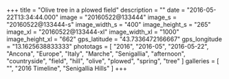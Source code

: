 +++
title = "Olive tree in a plowed field"
description = ""
date = "2016-05-22T13:34:44.000"
image = "20160522@133444"
image_s = "20160522@133444-s"
image_width_s = "400"
image_height_s = "265"
image_xl = "20160522@133444-xl"
image_width_xl = "1000"
image_height_xl = "662"
gps_latitude = "43.7336472166667"
gps_longitude = "13.1625638833333"
phototags = [ "2016", "2016-05", "2016-05-22", "Ancona", "Europe", "Italy", "Marche", "Senigallia", "afternoon", "countryside", "field", "hill", "olive", "plowed", "spring", "tree" ]
galleries = [ "", "2016 Timeline", "Senigallia Hills" ]
+++
